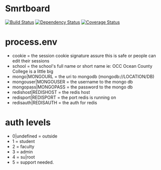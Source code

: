 Smrtboard
=======

[![Build Status](https://magnum.travis-ci.com/gabeio/lissome.svg?token=8ysSVLsN3qoWuWWmeBwM&branch=develop)](https://magnum.travis-ci.com/gabeio/lissome)
[![Dependency Status](https://gemnasium.com/feee31ec6a8bc2286a63441e57234d8f.svg)](https://gemnasium.com/gabeio/lissome)
[![Coverage Status](https://coveralls.io/repos/gabeio/lissome/badge.svg?branch=develop)](https://coveralls.io/r/gabeio/lissome?branch=develop)

process.env
===========
- cookie = the session cookie signature assure this is safe or people can edit their sessions
- school = the school's full name or short name ie: OCC Ocean County College is a little big
- mongo|MONGOURL = the uri to mongodb (mongodb://LOCATION/DB)
- mongouser|MONGOUSER = the username to the mongo db
- mongopass|MONGOPASS = the password to the mongo db
- redishost|REDISHOST = the redis host
- redisport|REDISPORT = the port redis is running on
- redisauth|REDISAUTH = the auth for redis

auth levels
===========
- 0|undefined = outside
- 1 = student
- 2 = faculty
- 3 = admin
- 4 = su|root
- 5 = support needed.
